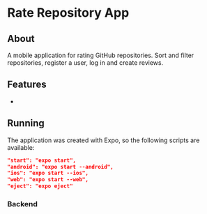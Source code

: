 # Rate Repository App

## About

A mobile application for rating GitHub repositories. Sort and filter repositories, register a user, log in and create reviews.

## Features

-

## Running

The application was created with Expo, so the following scripts are available:

```json
"start": "expo start",
"android": "expo start --android",
"ios": "expo start --ios",
"web": "expo start --web",
"eject": "expo eject"
```

### Backend
